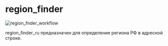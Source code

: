 # region_finder

![region_fnder_workflow](https://github.com/PrudyvusP/region_finder/actions/workflows/main.yml/badge.svg)


region_finder_ru предназначен для определение региона РФ в адресной строке.  